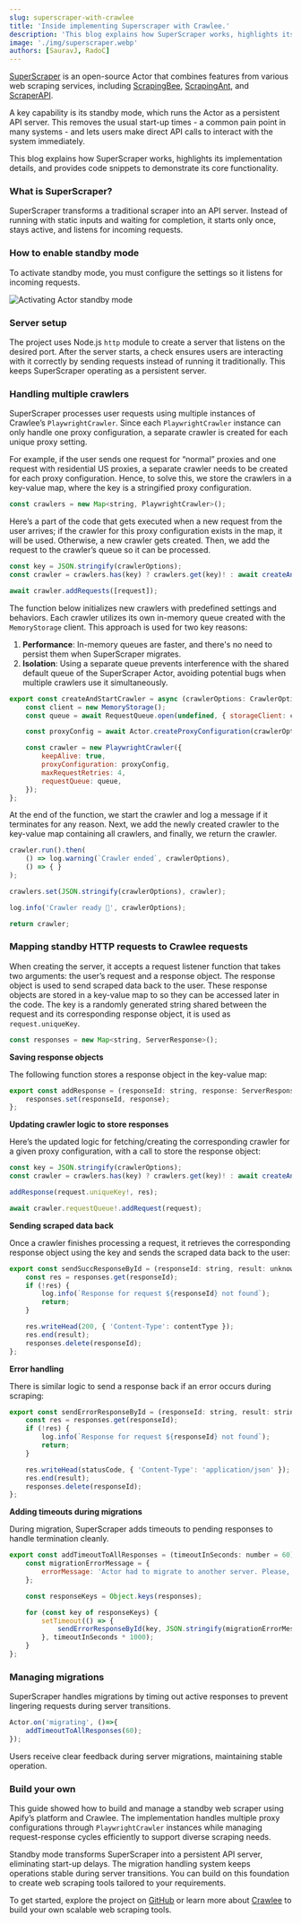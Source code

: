```yaml
---
slug: superscraper-with-crawlee
title: 'Inside implementing Superscraper with Crawlee.'
description: 'This blog explains how SuperScraper works, highlights its implementation details, and provides code snippets to demonstrate its core functionality.'
image: './img/superscraper.webp'
authors: [SauravJ, RadoC]
---
```


[SuperScraper](https://github.com/apify/super-scraper) is an open-source Actor that combines features from various web scraping services, including [ScrapingBee](https://www.scrapingbee.com/), [ScrapingAnt](https://scrapingant.com/), and [ScraperAPI](https://www.scraperapi.com/). 

A key capability is its standby mode, which runs the Actor as a persistent API server. This removes the usual start-up times - a common pain point in many systems - and lets users make direct API calls to interact with the system immediately.

This blog explains how SuperScraper works, highlights its implementation details, and provides code snippets to demonstrate its core functionality.

### What is SuperScraper?

SuperScraper transforms a traditional scraper into an API server. Instead of running with static inputs and waiting for completion, it starts only once, stays active, and listens for incoming requests. 

### How to enable standby mode

To activate standby mode, you must configure the settings so it listens for incoming requests.

![Activating Actor standby mode](./img/actor-standby.webp)

### Server setup

The project uses Node.js `http` module to create a server that listens on the desired port. After the server starts, a check ensures users are interacting with it correctly by sending requests instead of running it traditionally. This keeps SuperScraper operating as a persistent server.

### Handling multiple crawlers

SuperScraper processes user requests using multiple instances of Crawlee’s `PlaywrightCrawler`. Since each `PlaywrightCrawler` instance can only handle one proxy configuration, a separate crawler is created for each unique proxy setting. 

For example, if the user sends one request for “normal” proxies and one request with residential US proxies, a separate crawler needs to be created for each proxy configuration. Hence, to solve this, we store the crawlers in a key-value map, where the key is a stringified proxy configuration.

```js
const crawlers = new Map<string, PlaywrightCrawler>();
```

Here’s a part of the code that gets executed when a new request from the user arrives; if the crawler for this proxy configuration exists in the map, it will be used. Otherwise, a new crawler gets created. Then, we add the request to the crawler’s queue so it can be processed.

```js
const key = JSON.stringify(crawlerOptions); 
const crawler = crawlers.has(key) ? crawlers.get(key)! : await createAndStartCrawler(crawlerOptions);

await crawler.addRequests([request]);
```

The function below initializes new crawlers with predefined settings and behaviors. Each crawler utilizes its own in-memory queue created with the `MemoryStorage` client. This approach is used for two key reasons:

1. **Performance**: In-memory queues are faster, and there's no need to persist them when SuperScraper migrates.
2. **Isolation**: Using a separate queue prevents interference with the shared default queue of the SuperScraper Actor, avoiding potential bugs when multiple crawlers use it simultaneously.

```js
export const createAndStartCrawler = async (crawlerOptions: CrawlerOptions = DEFAULT_CRAWLER_OPTIONS) => {
    const client = new MemoryStorage();
    const queue = await RequestQueue.open(undefined, { storageClient: client });

    const proxyConfig = await Actor.createProxyConfiguration(crawlerOptions.proxyConfigurationOptions);

    const crawler = new PlaywrightCrawler({
        keepAlive: true,
        proxyConfiguration: proxyConfig,
        maxRequestRetries: 4,
        requestQueue: queue,
    });
};
```

At the end of the function, we start the crawler and log a message if it terminates for any reason. Next, we add the newly created crawler to the key-value map containing all crawlers, and finally, we return the crawler.

```js
crawler.run().then(
    () => log.warning(`Crawler ended`, crawlerOptions),
    () => { }
);

crawlers.set(JSON.stringify(crawlerOptions), crawler);

log.info('Crawler ready 🚀', crawlerOptions);

return crawler;
```

### Mapping standby HTTP requests to Crawlee requests

When creating the server, it accepts a request listener function that takes two arguments: the user’s request and a response object. The response object is used to send scraped data back to the user. These response objects are stored in a key-value map to so they can be accessed later in the code. The key is a randomly generated string shared between the request and its corresponding response object, it is used as `request.uniqueKey`.

```js
const responses = new Map<string, ServerResponse>();
```

**Saving response objects**

The following function stores a response object in the key-value map:

```js
export const addResponse = (responseId: string, response: ServerResponse) => {
    responses.set(responseId, response);
};
```

**Updating crawler logic to store responses**

Here’s the updated logic for fetching/creating the corresponding crawler for a given proxy configuration, with a call to store the response object:

```js
const key = JSON.stringify(crawlerOptions); 
const crawler = crawlers.has(key) ? crawlers.get(key)! : await createAndStartCrawler(crawlerOptions);

addResponse(request.uniqueKey!, res);

await crawler.requestQueue!.addRequest(request);
```

**Sending scraped data back**

Once a crawler finishes processing a request, it retrieves the corresponding response object using the key and sends the scraped data back to the user:

```js
export const sendSuccResponseById = (responseId: string, result: unknown, contentType: string) => {
    const res = responses.get(responseId);
    if (!res) {
        log.info(`Response for request ${responseId} not found`);
        return;
    }

    res.writeHead(200, { 'Content-Type': contentType });
    res.end(result);
    responses.delete(responseId);
};
```

**Error handling**

There is similar logic to send a response back if an error occurs during scraping:

```js
export const sendErrorResponseById = (responseId: string, result: string, statusCode: number = 500) => {
    const res = responses.get(responseId);
    if (!res) {
        log.info(`Response for request ${responseId} not found`);
        return;
    }

    res.writeHead(statusCode, { 'Content-Type': 'application/json' });
    res.end(result);
    responses.delete(responseId);
};
```

**Adding timeouts during migrations**

During migration, SuperScraper adds timeouts to pending responses to handle termination cleanly.

```js
export const addTimeoutToAllResponses = (timeoutInSeconds: number = 60) => {
    const migrationErrorMessage = {
        errorMessage: 'Actor had to migrate to another server. Please, retry your request.',
    };

    const responseKeys = Object.keys(responses);

    for (const key of responseKeys) {
        setTimeout(() => {
            sendErrorResponseById(key, JSON.stringify(migrationErrorMessage));
        }, timeoutInSeconds * 1000);
    }
};
```

### Managing migrations

SuperScraper handles migrations by timing out active responses to prevent lingering requests during server transitions.

```js
Actor.on('migrating', ()=>{
    addTimeoutToAllResponses(60);
});
```

Users receive clear feedback during server migrations, maintaining stable operation.

### Build your own

This guide showed how to build and manage a standby web scraper using Apify’s platform and Crawlee. The implementation handles multiple proxy configurations through `PlaywrightCrawler` instances while managing request-response cycles efficiently to support diverse scraping needs.

Standby mode transforms SuperScraper into a persistent API server, eliminating start-up delays. The migration handling system keeps operations stable during server transitions. You can build on this foundation to create web scraping tools tailored to your requirements.

To get started, explore the project on [GitHub](https://github.com/apify/super-scraper) or learn more about [Crawlee](https://crawlee.dev/) to build your own scalable web scraping tools.